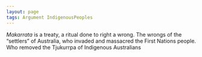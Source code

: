 ```yaml
---
layout: page
tags: Argument IndigenousPeoples 
---
```


*Makarrata* is a treaty, a ritual done to right a wrong. The wrongs of the “settlers” of Australia, who invaded and massacred the First Nations people. Who removed the Tjukurrpa of Indigenous Australians